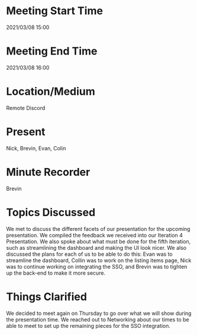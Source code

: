 # Meeting Start Time
2021/03/08 15:00

# Meeting End Time
2021/03/08 16:00

# Location/Medium
Remote Discord

# Present
Nick, Brevin, Evan, Colin

# Minute Recorder
Brevin

# Topics Discussed
We met to discuss the different facets of our presentation for the upcoming presentation. We compiled the feedback we received into our Iteration 4 Presentation.  We also spoke about what must be done for the fifth iteration, such as streamlining the dashboard and making the UI look nicer.  We also discussed the plans for each of us to be able to do this: Evan was to streamline the dashboard, Collin was to work on the listing items page, Nick was to continue working on integrating the SSO, and Brevin was to tighten up the back-end to make it more secure.
# Things Clarified
We decided to meet again on Thursday to go over what we will show during the presentation time.
We reached out to Networking about our times to be able to meet to set up the remaining pieces for the SSO integration.